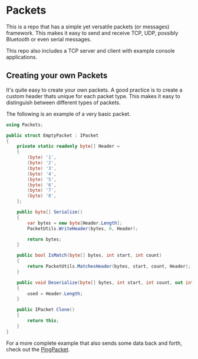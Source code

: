 # Packets

This is a repo that has a simple yet versatile packets (or messages) framework. This makes it easy to send and receive TCP, UDP, possibly Bluetooth or even serial messages.

This repo also includes a TCP server and client with example console applications.

## Creating your own Packets

It's quite easy to create your own packets. A good practice is to create a custom header thats unique for each packet type. This makes it easy to distinguish between different types of packets.

The following is an example of a very basic packet.

``` csharp
using Packets;

public struct EmptyPacket : IPacket
{
    private static readonly byte[] Header =
    {
        (byte) '1',
        (byte) '2',
        (byte) '3',
        (byte) '4',
        (byte) '5',
        (byte) '6',
        (byte) '7',
        (byte) '8',
    };

    public byte[] Serialize()
    {
        var bytes = new byte[Header.Length];
        PacketUtils.WriteHeader(bytes, 0, Header);

        return bytes;
    }

    public bool IsMatch(byte[] bytes, int start, int count)
    {
        return PacketUtils.MatchesHeader(bytes, start, count, Header);
    }

    public void Deserialize(byte[] bytes, int start, int count, out int used)
    {
        used = Header.Length;
    }

    public IPacket Clone()
    {
        return this;
    }
}
```

For a more complete example that also sends some data back and forth, check out the [PingPacket](Tcp/PingPacket.cs).